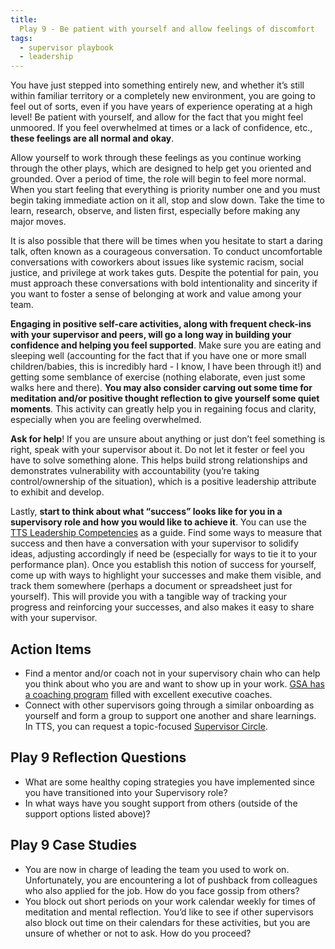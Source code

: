 ```yaml
---
title:
  Play 9 - Be patient with yourself and allow feelings of discomfort
tags:
  - supervisor playbook
  - leadership
---
```


You have just stepped into something entirely new, and whether it’s still within familiar territory or a completely new environment, you are going to feel out of sorts, even if you have years of experience operating at a high level! Be patient with yourself, and allow for the fact that you might feel unmoored. If you feel overwhelmed at times or a lack of confidence, etc., **these feelings are all normal and okay**.

 Allow yourself to work through these feelings as you continue working through the other plays, which are designed to help get you oriented and grounded. Over a period of time, the role will begin to feel more normal. When you start feeling that everything is priority number one and you must begin taking immediate action on it all, stop and slow down. Take the time to learn, research, observe, and listen first, especially before making any major moves.

It is also possible that there will be times when you hesitate to start a daring talk, often known as a courageous conversation. To conduct uncomfortable conversations with coworkers about issues like systemic racism, social justice, and privilege at work takes guts. Despite the potential for pain, you must approach these conversations with bold intentionality and sincerity if you want to foster a sense of belonging at work and value among your team.

**Engaging in positive self-care activities, along with frequent check-ins with your supervisor and peers, will go a long way in building your confidence and helping you feel supported**. Make sure you are eating and sleeping well (accounting for the fact that if you have one or more small children/babies, this is incredibly hard - I know, I have been through it!) and getting some semblance of exercise (nothing elaborate, even just some walks here and there). **You may also consider carving out some time for meditation and/or positive thought reflection to give yourself some quiet moments**. This activity can greatly help you in regaining focus and clarity, especially when you are feeling overwhelmed. 

**Ask for help**! If you are unsure about anything or just don’t feel something is right, speak with your supervisor about it. Do not let it fester or feel you have to solve something alone. This helps build strong relationships and demonstrates vulnerability with accountability (you’re taking control/ownership of the situation), which is a positive leadership attribute to exhibit and develop.
                                                                                                   
Lastly, **start to think about what “success” looks like for you in a supervisory role and how you would like to achieve it**. You can use the [TTS Leadership Competencies](https://docs.google.com/document/d/12MecmFC4rwJZbA_B6qDyU3l7FevR8HzMfuUqRoWKMl8/edit#heading=h.jvdls9ebhggp) as a guide. Find some ways to measure that success and then have a conversation with your supervisor to solidify ideas, adjusting accordingly if need be (especially for ways to tie it to your performance plan). Once you establish this notion of success for yourself, come up with ways to highlight your successes and make them visible, and track them somewhere (perhaps a document or spreadsheet just for yourself). This will provide you with a tangible way of tracking your progress and reinforcing your successes, and also makes it easy to share with your supervisor.

## Action Items

- Find a mentor and/or coach not in your supervisory chain who can help you think about who you are and want to show up in your work. [GSA has a coaching program](https://insite.gsa.gov/topics/training-and-development/developmental-services/coaching-services) filled with excellent executive coaches.
- Connect with other supervisors going through a similar onboarding as yourself and form a group to support one another and share learnings. In TTS, you can request a topic-focused [Supervisor Circle](https://docs.google.com/document/d/14ztT9Zf0LV9sIDuzGFc25W_DAxTgq_ZFJQd7LZ2Fhgg/edit#heading=h.mt215ovi8hig).

## Play 9 Reflection Questions

- What are some healthy coping strategies you have implemented since you have transitioned into your Supervisory role?
- In what ways have you sought support from others (outside of the support options listed above)? 

## Play 9 Case Studies

- You are now in charge of leading the team you used to work on. Unfortunately, you are encountering a lot of pushback from colleagues who also applied for the job. How do you face gossip from others? 
- You block out short periods on your work calendar weekly for times of meditation and mental reflection. You’d like to see if other supervisors also block out time on their calendars for these activities, but you are unsure of whether or not to ask. How do you proceed?

